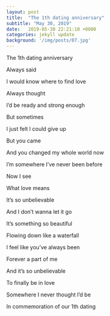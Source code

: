 ```yaml
---
layout: post
title:  "The 1th dating anniversary"
subtitle: "May 30, 2019"
date:   2019-05-30 22:21:10 +0800
categories: jekyll update
background: '/img/posts/07.jpg'
---
```

The 1th dating anniversary


Always said

I would know where to find love

Always thought

I’d be ready and strong enough

But sometimes

I just felt I could give up

But you came

And you changed my whole world now

I’m somewhere I’ve never been before

Now I see

What love means



It’s so unbelievable

And I don’t wanna let it go

It’s something so beautiful

Flowing down like a waterfall

I feel like you’ve always been

Forever a part of me

And it’s so unbelievable

To finally be in love

Somewhere I never thought I’d be



In commemoration of our 1th dating
                           
[jekyll-docs]: https://jekyllrb.com/docs/home
[jekyll-gh]:   https://github.com/jekyll/jekyll
[jekyll-talk]: https://talk.jekyllrb.com/
